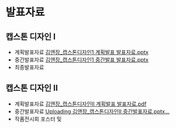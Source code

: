 # 발표자료
## 캡스톤 디자인 I
  - 계획발표자료
    [김앤장_캡스톤디자인1 계획발표 발표자료.pptx](https://github.com/user-attachments/files/23182484/_.1.pptx)
  - 중간발표자료
    [김앤장_캡스톤디자인1 중간발표 발표자료.pptx](https://github.com/user-attachments/files/23182501/_.1.pptx)
  - 최종발표자료
    
  
## 캡스톤 디자인 II
  - 계획발표자료
    [김앤장_캡스톤디자인II 계획발표 발표자료.pdf](https://github.com/user-attachments/files/23182542/_.II.pdf)
  - 중간발표자료
    [Uploading 김앤장_캡스톤디자인II 중간발표자료.pptx…]()
  - 작품전시회 포스터 및 
  
